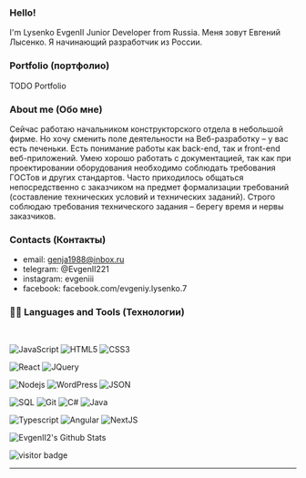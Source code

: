 ### Hello! 
I'm Lysenko EvgenII Junior Developer from Russia.
Меня зовут Евгений Лысенко. Я начинающий разработчик из России.

### Portfolio (портфолио)
TODO Portfolio

### About me (Обо мне)
Сейчас работаю начальником конструкторского отдела в небольшой фирме.
Но хочу сменить поле деятельности на Веб-разработку – у вас есть печеньки.
Есть понимание работы как back-end, так и front-end веб-приложений.
Умею хорошо работать с документацией, так как при проектировании оборудования необходимо соблюдать требования ГОСТов и других стандартов.
Часто приходилось общаться непосредственно с заказчиком на предмет формализации требований (составление технических условий и технических заданий).
Строго соблюдаю требования технического задания – берегу время и нервы заказчиков.
  
### Contacts (Контакты)
* email: genja1988@inbox.ru
* telegram: @EvgenII221
* instagram: evgeniii
* facebook: facebook.com/evgeniy.lysenko.7

### 👨‍💻 Languages and Tools (Технологии)

<br />

![JavaScript](https://img.shields.io/badge/-JavaScript-black?style=flat&logo=javascript)
![HTML5](https://img.shields.io/badge/-HTML5-E34F26?style=flat&logo=html5&logoColor=white)
![CSS3](https://img.shields.io/badge/-CSS3-1572B6?style=flat&logo=css3)

![React](https://img.shields.io/badge/-React-black?style=flat&logo=react)
![JQuery](https://img.shields.io/badge/-JQuery-blue?style=flat&logo=jquery)

![Nodejs](https://img.shields.io/badge/-Nodejs-green?style=flat&logo=Node.js)
![WordPress](https://img.shields.io/badge/-WordPress-blue?style=flat&logo=wordpress)
![JSON](https://img.shields.io/badge/-json-02569B?style=flat&logo=json)

![SQL](https://img.shields.io/badge/-SQL-black?style=flat&logo=sql)
![Git](https://img.shields.io/badge/-Git-black?style=flat&logo=git)
![C#](https://img.shields.io/badge/-Bitbucket-blue?style=flat&logo=C#)
![Java](https://img.shields.io/badge/-MongoDB-FCA121?style=flat&logo=Java)

![Typescript](https://img.shields.io/badge/-TypeScript-white?style=flat&logo=typescript)
![Angular](https://img.shields.io/badge/-Angular-red?style=flat&logo=angular)
![NextJS](https://img.shields.io/badge/-NextJS-black?style=flat&logo=nextjs)

<p>
  <img src="https://github-readme-stats.vercel.app/api?username=evgenii2&show_icons=true&title_color=fff&icon_color=79ff97&text_color=efefef&bg_color=24292e" alt="EvgenII2's Github Stats">
</p>

<p>
  <img src="https://visitor-badge.glitch.me/badge?page_id=EvgenII2.EvgenII2" alt="visitor badge"/>
</p>

-----
